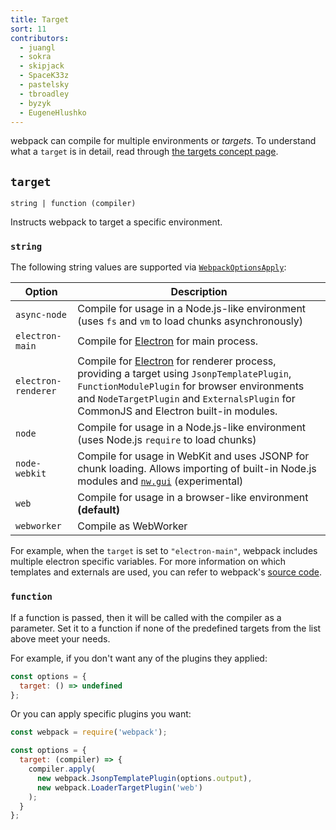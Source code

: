 ```yaml
---
title: Target
sort: 11
contributors:
  - juangl
  - sokra
  - skipjack
  - SpaceK33z
  - pastelsky
  - tbroadley
  - byzyk
  - EugeneHlushko
---
```


webpack can compile for multiple environments or _targets_. To understand what a `target` is in detail, read through [the targets concept page](/concepts/targets/).

## `target`

`string | function (compiler)`

Instructs webpack to target a specific environment.


### `string`

The following string values are supported via [`WebpackOptionsApply`](https://github.com/webpack/webpack/blob/master/lib/WebpackOptionsApply.js):

Option                | Description
--------------------- | -----------------------
`async-node`          | Compile for usage in a Node.js-like environment (uses `fs` and `vm` to load chunks asynchronously)
`electron-main`       | Compile for [Electron](https://electronjs.org/) for main process.
`electron-renderer`   | Compile for [Electron](https://electronjs.org/) for renderer process, providing a target using `JsonpTemplatePlugin`, `FunctionModulePlugin` for browser environments and `NodeTargetPlugin` and `ExternalsPlugin` for CommonJS and Electron built-in modules.
`node`                | Compile for usage in a Node.js-like environment (uses Node.js `require` to load chunks)
`node-webkit`         | Compile for usage in WebKit and uses JSONP for chunk loading. Allows importing of built-in Node.js modules and [`nw.gui`](http://docs.nwjs.io/en/latest/) (experimental)
`web`                 | Compile for usage in a browser-like environment **(default)**
`webworker`           | Compile as WebWorker

For example, when the `target` is set to `"electron-main"`, webpack includes multiple electron specific variables. For more information on which templates and externals are used, you can refer to webpack's [source code](https://github.com/webpack/webpack/blob/master/lib/WebpackOptionsApply.js#L148-L183).


### `function`

If a function is passed, then it will be called with the compiler as a parameter. Set it to a function if none of the predefined targets from the list above meet your needs.

For example, if you don't want any of the plugins they applied:

```js
const options = {
  target: () => undefined
};
```

Or you can apply specific plugins you want:

```js
const webpack = require('webpack');

const options = {
  target: (compiler) => {
    compiler.apply(
      new webpack.JsonpTemplatePlugin(options.output),
      new webpack.LoaderTargetPlugin('web')
    );
  }
};
```
